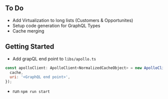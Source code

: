 ## To Do

* Add Virtualization to long lists (Customers & Opportunites)
* Setup code generation for GraphQL Types
* Cache merging


## Getting Started
* Add grapQL end point to `libs/apollo.ts`
```js
const apolloClient: ApolloClient<NormalizedCacheObject> = new ApolloClient({
  cache,
  uri: '<GraphQL end point>',
});
```
* run `npm run start`
